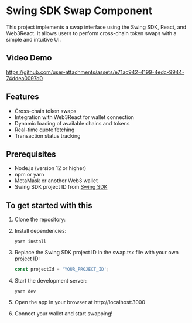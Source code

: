 # Swing SDK Swap Component

This project implements a swap interface using the Swing SDK, React, and Web3React. It allows users to perform cross-chain token swaps with a simple and intuitive UI.

## Video Demo

https://github.com/user-attachments/assets/e71ac942-4199-4edc-9944-74ddea0097d0

## Features

- Cross-chain token swaps
- Integration with Web3React for wallet connection
- Dynamic loading of available chains and tokens
- Real-time quote fetching
- Transaction status tracking

## Prerequisites

- Node.js (version 12 or higher)
- npm or yarn
- MetaMask or another Web3 wallet
- Swing SDK project ID from [Swing SDK](https://platform.swing.xyz)
  
## To get started with this 

1. Clone the repository:

2. Install dependencies:
 
   ```
   yarn install
   ```
3. Replace the Swing SDK project ID in the swap.tsx file with your own project ID:
   ```typescript
   const projectId = 'YOUR_PROJECT_ID';
   ```
4. Start the development server:
   ```
   yarn dev
   ```
5. Open the app in your browser at http://localhost:3000
   
6. Connect your wallet and start swapping!

